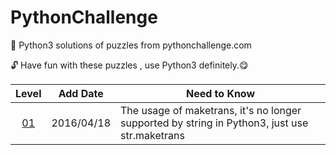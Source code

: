 # PythonChallenge
:key: Python3 solutions of puzzles from pythonchallenge.com

:unlock: Have fun with these puzzles , use Python3 definitely.:yum:

|Level|Add Date|Need to Know|
|:---:|--------|------------|
|[01](level_01.py)|2016/04/18|The usage of maketrans, it's no longer supported by string in Python3, just use str.maketrans|
